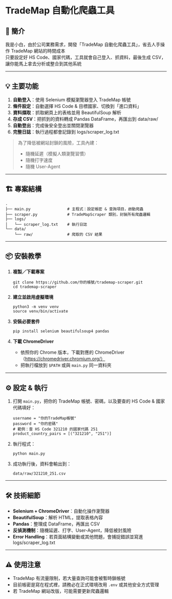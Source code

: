 # TradeMap 自動化爬蟲工具

## 🚀 簡介
我是小白，由於公司業務需求，開發「TradeMap 自動化爬蟲工具」，省去人手操作 TradeMap 網站的時間成本  
只要設定好 HS Code、國家代碼，工具就會自己登入、抓資料，最後生成 CSV，讓你能馬上拿去分析或整合到其他系統

---

## 💡 主要功能
1. **自動登入**：使用 Selenium 模擬瀏覽器登入 TradeMap 帳號  
2. **條件設定**：自動選擇 HS Code & 目標國家、切換到「進口資料」  
3. **資料擷取**：抓取網頁上的表格並用 BeautifulSoup 解析  
4. **存成 CSV**：把抓到的資料轉成 Pandas DataFrame，再匯出到 data/raw/  
5. **自動登出**：完成後安全登出並關閉瀏覽器  
6. **完整日誌**：執行過程都會記錄到 logs/scraper_log.txt  

> 為了降低被網站封鎖的風險，工具內建：
> - 隨機延遲（模擬人類瀏覽習慣）
> - 隨機打字速度
> - 隨機 User-Agent  

---

## 🏗 專案結構
    .
    ├── main.py                # 主程式：設定帳密 & 查詢項目，啟動爬蟲
    ├── scraper.py             # TradeMapScraper 類別，封裝所有爬蟲邏輯
    ├── logs/
    │   └── scraper_log.txt    # 執行日誌
    └── data/
        └── raw/               # 爬取的 CSV 結果

---

## 📦 安裝教學

1. **複製／下載專案**  
       
       git clone https://github.com/你的帳號/trademap-scraper.git  
       cd trademap-scraper  

2. **建立並啟用虛擬環境**
       
       python3 -m venv venv  
       source venv/bin/activate  

3. **安裝必要套件**  
       
       pip install selenium beautifulsoup4 pandas  

4. **下載 ChromeDriver**  
   - 依照你的 Chrome 版本，下載對應的 ChromeDriver（https://chromedriver.chromium.org/）  
   - 把執行檔放到 `$PATH` 或與 `main.py` 同一資料夾  

---

## ⚙️ 設定 & 執行

1. 打開 `main.py`，把你的 TradeMap 帳號、密碼，以及要查的 HS Code & 國家代碼填好：  
       
       username = "你的TradeMap帳號"  
       password = "你的密碼"  
       # 範例：查 HS Code 321210 的國家代碼 251  
       product_country_pairs = [("321210", "251")]  

2. 執行程式：  
       
       python main.py  

3. 成功執行後，資料會輸出到：  
       
       data/raw/321210_251.csv  

---

## 🛠 技術細節
- **Selenium + ChromeDriver**：自動化操作瀏覽器  
- **BeautifulSoup**：解析 HTML，提取表格內容  
- **Pandas**：整理成 DataFrame，再匯出 CSV  
- **反偵測機制**：隨機延遲、打字、User-Agent，降低被封風險  
- **Error Handling**：若頁面結構變動或其他問題，會捕捉錯誤並寫進 logs/scraper_log.txt  

---

## ⚠️ 使用注意
- TradeMap 有流量限制，若大量查詢可能會被暫時鎖帳號  
- 目前帳密是寫在程式裡，請務必在正式環境改用 `.env` 或其他安全方式管理  
- 若 TradeMap 網站改版，可能需要更新爬蟲邏輯  
